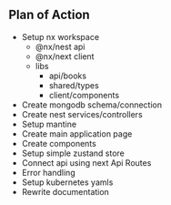 ## Plan of Action

 - Setup nx workspace
   - @nx/nest api
   - @nx/next client
   - libs
     - api/books
     - shared/types
     - client/components
 - Create mongodb schema/connection
 - Create nest services/controllers
 - Setup mantine
 - Create main application page
 - Create components
 - Setup simple zustand store
 - Connect api using next Api Routes
 - Error handling 
 - Setup kubernetes yamls
 - Rewrite documentation
